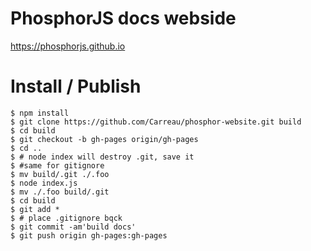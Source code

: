 # PhosphorJS docs webside

https://phosphorjs.github.io

# Install / Publish

```
$ npm install
$ git clone https://github.com/Carreau/phosphor-website.git build
$ cd build 
$ git checkout -b gh-pages origin/gh-pages
$ cd .. 
$ # node index will destroy .git, save it
$ #same for gitignore
$ mv build/.git ./.foo
$ node index.js
$ mv ./.foo build/.git
$ cd build
$ git add *
$ # place .gitignore bqck
$ git commit -am'build docs'
$ git push origin gh-pages:gh-pages
```

